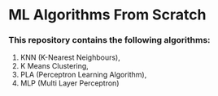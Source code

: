 # ML Algorithms From Scratch

### This repository contains the following algorithms:
1. KNN (K-Nearest Neighbours), 
2. K Means Clustering, 
3. PLA (Perceptron Learning Algorithm), 
4. MLP (Multi Layer Perceptron)
